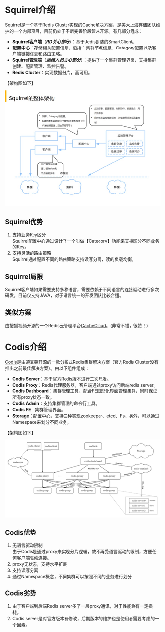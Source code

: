 # Squirrel介绍
Squirrel是一个基于Redis Cluster实现的Cache解决方案，是美大上海存储团队维护的一个内部项目，目前仍处于不断完善阶段暂未开源。有几部分组成：

* **Squirrel客户端**（***RD关心部分***）：基于Jedis封装的SmartClient。
* **配置中心**：存储相关配置信息，包括：集群节点信息、Category配置以及客户端链接信息和路由策略。
* **Squirrel管理端**（***运维人员关心部分***）：提供了一个集群管理界面，支持集群创建、配置管理、监控告警。
* **Redis Cluster**：实现数据分片，高可用。

【架构图如下】  

![Squirrel Architecture](https://github.com/coolzhang/myblog/blob/master/squirrel_arch.png)

## Squirrel优势

1. 支持业务Key区分  
Squirrel配置中心通过设计了一个叫做【Category】功能来支持区分不同业务的Key。
2. 支持灵活的路由策略  
Squirrel通过配置不同的路由策略支持读写分离，读的负载均衡。

## Squirrel局限

Squirrel客户端如果需要支持多种语言，需要依赖于不同语言的连接驱动进行多次研发，目前仅支持JAVA，对于语言统一的开发团队比较合适。

## 类似方案

由搜狐视频开源的一个Redis云管理平台[CacheCloud](https://github.com/sohutv/cachecloud)。(非常不错，很赞！)

# Codis介绍
[Codis](https://github.com/CodisLabs/codis/blob/release3.2/doc/tutorial_zh.md)是由豌豆荚开源的一款分布式Redis集群解决方案（官方Redis Cluster没有推出之前最佳解决方案）。由以下组件组成：

* **Codis Server**：基于官方Redis版本进行二次开发。
* **Codis Proxy**：Redis代理服务器，客户端通过proxy访问后端redis server。
* **Codis Dashboard**：集群管理工具，配合FE图形化界面管理集群，同时保证所有proxy状态一致。
* **Codis Admin**：支持集群管理的命令行工具。
* **Codis FE**：集群管理界面。
* **Storage**：配置中心，支持三种实现zookeeper、etcd、Fs，另外，可以通过Namespace来划分不同业务。

【架构图如下】 

![Codis Architecture](https://github.com/CodisLabs/codis/blob/release3.2/doc/pictures/architecture.png)

## Codis优势

1. 无语言驱动限制  
由于Codis是通过proxy来实现分片逻辑，故不再受语言驱动的限制，方便任何客户端驱动连接。
2. proxy无状态，支持水平扩展
3. 支持读写分离
4. 通过Namespace概念，不同集群可以按照不同的业务进行划分

## Codis劣势

1. 由于客户端到后端Redis server多了一层proxy通讯，对于性能会有一定损耗。
2. Codis server是对官方版本有修改，后期版本的维护也是使用者需要考虑的一个因素。
